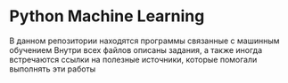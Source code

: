 # Python Machine Learning
В данном репозитории находятся программы связанные с машинным обучением
Внутри всех файлов описаны задания, а также иногда встречаются ссылки на полезные источники, которые помогали выполнять эти работы
